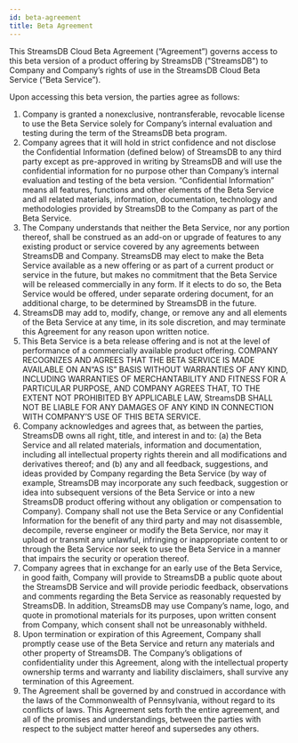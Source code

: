 ```yaml
---
id: beta-agreement
title: Beta Agreement
---
```


This StreamsDB Cloud Beta Agreement (“Agreement”) governs access to this beta version of a product offering by StreamsDB ("StreamsDB") to Company and Company’s rights of use in the StreamsDB Cloud Beta Service (“Beta Service”).

Upon accessing this beta version, the parties agree as follows:

1. Company is granted a nonexclusive, nontransferable, revocable license to use the Beta Service solely for Company’s internal evaluation and testing during the term of the StreamsDB beta program.
2. Company agrees that it will hold in strict confidence and not disclose the Confidential Information (defined below) of StreamsDB to any third party except as pre-approved in writing by StreamsDB and will use the confidential information for no purpose other than Company’s internal evaluation and testing of the beta version. “Confidential Information” means all features, functions and other elements of the Beta Service and all related materials, information, documentation, technology and methodologies provided by StreamsDB to the Company as part of the Beta Service.
3. The Company understands that neither the Beta Service, nor any portion thereof, shall be construed as an add-on or upgrade of features to any existing product or service covered by any agreements between StreamsDB and Company. StreamsDB may elect to make the Beta Service available as a new offering or as part of a current product or service in the future, but makes no commitment that the Beta Service will be released commercially in any form. If it elects to do so, the Beta Service would be offered, under separate ordering document, for an additional charge, to be determined by StreamsDB in the future.
4. StreamsDB may add to, modify, change, or remove any and all elements of the Beta Service at any time, in its sole discretion, and may terminate this Agreement for any reason upon written notice.
5. This Beta Service is a beta release offering and is not at the level of performance of a commercially available product offering. COMPANY RECOGNIZES AND AGREES THAT THE BETA SERVICE IS MADE AVAILABLE ON AN“AS IS” BASIS WITHOUT WARRANTIES OF ANY KIND, INCLUDING WARRANTIES OF MERCHANTABILITY AND FITNESS FOR A PARTICULAR PURPOSE, AND COMPANY AGREES THAT, TO THE EXTENT NOT PROHIBITED BY APPLICABLE LAW, StreamsDB SHALL NOT BE LIABLE FOR ANY DAMAGES OF ANY KIND IN CONNECTION WITH COMPANY’S USE OF THIS BETA SERVICE.
6. Company acknowledges and agrees that, as between the parties, StreamsDB owns all right, title, and interest in and to: (a) the Beta Service and all related materials, information and documentation, including all intellectual property rights therein and all modifications and derivatives thereof; and (b) any and all feedback, suggestions, and ideas provided by Company regarding the Beta Service (by way of example, StreamsDB may incorporate any such feedback, suggestion or idea into subsequent versions of the Beta Service or into a new StreamsDB product offering without any obligation or compensation to Company). Company shall not use the Beta Service or any Confidential Information for the benefit of any third party and may not disassemble, decompile, reverse engineer or modify the Beta Service, nor may it upload or transmit any unlawful, infringing or inappropriate content to or through the Beta Service nor seek to use the Beta Service in a manner that impairs the security or operation thereof.
7. Company agrees that in exchange for an early use of the Beta Service, in good faith, Company will provide to StreamsDB a public quote about the StreamsDB Service and will provide periodic feedback, observations and comments regarding the Beta Service as reasonably requested by StreamsDB. In addition, StreamsDB may use Company’s name, logo, and quote in promotional materials for its purposes, upon written consent from Company, which consent shall not be unreasonably withheld.
8. Upon termination or expiration of this Agreement, Company shall promptly cease use of the Beta Service and return any materials and other property of StreamsDB. The Company’s obligations of confidentiality under this Agreement, along with the intellectual property ownership terms and warranty and liability disclaimers, shall survive any termination of this Agreement.
9. The Agreement shall be governed by and construed in accordance with the laws of the Commonwealth of Pennsylvania, without regard to its conflicts of laws. This Agreement sets forth the entire agreement, and all of the promises and understandings, between the parties with respect to the subject matter hereof and supersedes any others.
